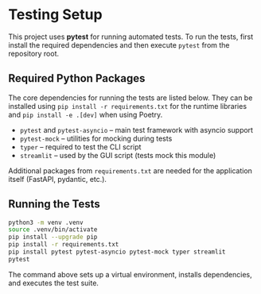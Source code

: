 # Testing Setup

This project uses **pytest** for running automated tests. To run the tests, first install the required dependencies and then execute `pytest` from the repository root.

## Required Python Packages

The core dependencies for running the tests are listed below. They can be installed using `pip install -r requirements.txt` for the runtime libraries and `pip install -e .[dev]` when using Poetry.

- `pytest` and `pytest-asyncio` – main test framework with asyncio support
- `pytest-mock` – utilities for mocking during tests
- `typer` – required to test the CLI script
- `streamlit` – used by the GUI script (tests mock this module)

Additional packages from `requirements.txt` are needed for the application itself (FastAPI, pydantic, etc.).

## Running the Tests

```bash
python3 -m venv .venv
source .venv/bin/activate
pip install --upgrade pip
pip install -r requirements.txt
pip install pytest pytest-asyncio pytest-mock typer streamlit
pytest
```

The command above sets up a virtual environment, installs dependencies, and executes the test suite.

